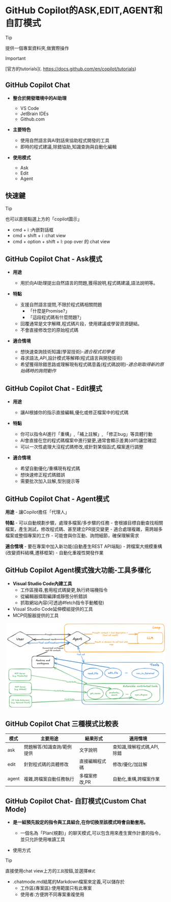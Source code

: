 # GitHub Copilot的ASK,EDIT,AGENT和自訂模式

> [!TIP]
> 提供一個專案資料夾,做實際操作

> [!IMPORTANT]
> [官方的tutorials](. https://docs.github.com/en/copilot/tutorials)

## GitHub Copilot Chat
- **整合於開發環境中的AI助理**
	- VS Code
	- JetBrain IDEs
	- Github.com

- **主要特色**
	- 使用自然語言與AI對話來協助程式開發的工具
	- 即時的程式建議,除錯協助,知識查詢與自動化編輯

- **使用模式**
	- Ask
	- Edit
	- Agent

## 快速鍵

> [!TIP]
> 也可以直接點選上方的「copilot圖示」

- cmd + i :內嵌對話框
- cmd + shift + i :chat view
- cmd + option + shift + l: pop over 的 chat view


## GitHub Copilot Chat - Ask模式

- **用途**
	- 用於向AI助理提出自然語言的問題,獲得說明,程式碼建議,語法說明等。

- **特點**
	- 支援自然語言提問,不限於程式碼相關問題
		- 「什麼是Promise?」
		- 「這段程式碼有什麼問題?」
	- 回覆通常是文字解釋,程式碼片段，使用建議或學習資源鏈結。
	- 不會直接修改您的原始程式碼

- **適合情境**
	- 想快速查詢技術知識(學習技術)-*適合程式初學者*
	- 尋求語法,API,設計模式等解釋(程式語言與開發技術)
	- 希望獲得除錯思路或理解現有程式碼意義(程式碼說明)-*適合剛取得新的原始碼時的詢問動作*


## GitHub Copilot Chat - Edit模式

- **用途**
	- 讓AI根據你的指示直接編輯,優化或修正檔案中的程式碼

- **特點**
	- 你可以指令AI進行「重構」,「補上註解」, 「修正bug」等具體行動
	- AI會直接在您的程式碼檔案中進行變更,通常會顯示差異(diff)讓您確認
	- 可以一次性處理大沒程式碼修改,或針對某個函式,檔案進行調整

- **適合情境**
	- 希望自動優化/重構現有程式碼
	- 想快速修正程式碼錯誤
	- 需要批次加入註解,型別提示等

## GitHub Copilot Chat - Agent模式

**用途**
	- 讓Copilot擔任「代理人」

**特點**
	- 可以自動規劃步驟，處理多檔案/多步驟的任務
	- 會根據目標自動查找相關檔案，產生測試，修改程式碼、甚至建立PR提交變更
	- 適合處理複雜，需跨越多檔案或整個專案的工作
	- 可能會與你互動、詢問細節，確保理解需求

**適合情境**
	- 要在專案中加入新功能(自動產生REST API端點)
	- 跨檔案大規模重構(改變資料結構,遷移框架)
	- 自動化重複性開發作業

## GitHub Copilot Agent模式強大功能-工具多樣化

- **Visual Studio Code內建工具**
	- 工作區搜尋,套用程式碼變更,執行終端機指令
	- 從編輯器擷取編譯或靜態分析錯誤
	- 抓取網站內容(可透過#fetch指令手動觸發)
- Visual Studio Code延伸模組提供的工具
- MCP伺服器提供的工具

![](./images/diagram-mcp.png)

## GitHub Copilot Chat 三種模式比較表

| 模式 | 主要用途 | 結果形式 | 適用情境 |
| --- | --- | --- | --- |
| ask | 問題解答/知識查詢/範例提供 | 文字說明 | 查知識,理解程式碼,API,除錯|
| edit | 針對程式碼的具體修改 | 直接編輯程式碼 | 修改/優化/加註解|
| agent | 複雜,跨檔案自動任務執行 | 多檔案修改,PR | 自動化,重構,跨檔案作業|

## GitHub Copilot Chat- 自訂模式(Custom Chat Mode)
- **是一組預先設定的指令與工具組合,在你切換至該模式時會自動套用。**
	- 一個名為「Plan(規劃)」的聊天模式,可以包含用來產生實作計畫的指令，並只允許使用唯讀工具

- 使用方式

> [!TIP]
> 直接使用chat view上方的`工具`按鈕,並選擇`模式`

- .chatmode.md結尾的Markdown檔案來定義,可以儲存於
	- 工作區(專案區):使用範圍只有此專案
	- 使用者:方便誇不同專案重複使用


